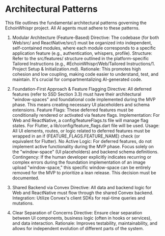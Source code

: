 # Architectural Patterns

This file outlines the fundamental architectural patterns governing the EchoinWhispr project. All AI agents must adhere to these patterns.

1. Modular Architecture (Feature-Based)
Directive: The codebase (for both Web/src/ and ReactNative/src/) must be organized into independent, self-contained modules, where each module corresponds to a specific application feature (e.g., authentication, whispers, profile).
Structure: Refer to the src/features/ structure outlined in the platform-specific Tailored Instructions (e.g., #EchoinWhispr/Web/Tailored Instructions/1. Project Setup & Initialization.md).
Rationale: This promotes high cohesion and low coupling, making code easier to understand, test, and maintain. It's crucial for compartmentalizing AI-generated code.

2. Foundation-First Approach & Feature Flagging
Directive: All deferred features (refer to SSD Section 3.3) must have their architectural "window-spaces" and foundational code implemented during the MVP phase. This means creating necessary UI placeholders and schema extensions.
Feature Flags: These deferred features must be conditionally rendered or activated via feature flags.
Implementation: For Web and ReactNative, a config/featureFlags.ts file will manage flag states. For Flutter, a lib/config/feature_flags.dart file will be used.
Usage: All UI elements, routes, or logic related to deferred features must be wrapped in an if (FEATURE_FLAGS.FEATURE_NAME) check (or equivalent for Flutter).
No Active Logic: For deferred features, do not implement active functionality during the MVP phase. Focus solely on the "window-space" (UI placeholders) and backend schema definitions.
Contingency: If the human developer explicitly indicates recurring or complex errors during the foundation implementation of an image upload "window-space," this specific window-space can be entirely removed for the MVP to prioritize a lean release. This decision must be documented.

3. Shared Backend via Convex
Directive: All data and backend logic for Web and ReactNative must flow through the shared Convex backend.
Integration: Utilize Convex's client SDKs for real-time queries and mutations.

4. Clear Separation of Concerns
Directive: Ensure clear separation between UI components, business logic (often in hooks or services), and data interaction.
Rationale: Improves testability, maintainability, and allows for independent evolution of different parts of the system.
